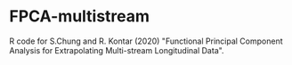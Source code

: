 # FPCA-multistream
R code for S.Chung and R. Kontar (2020) "Functional Principal Component Analysis for Extrapolating Multi-stream Longitudinal Data".
